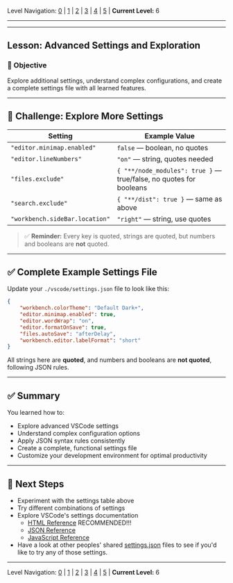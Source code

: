 Level Navigation: [0](./vscode-settings-lv0.md) | [1](./vscode-settings-lv1.md) | [2](./vscode-settings-lv2.md) | [3](./vscode-settings-lv3.md) | [4](./vscode-settings-lv4.md) | [5](./vscode-settings-lv5.md) | **Current Level:** 6

---

---

## Lesson: Advanced Settings and Exploration

### 🎯 Objective

Explore additional settings, understand complex configurations, and create a complete settings file with all learned features.

---

## 🧩 **Challenge: Explore More Settings**

| Setting                        | Example Value                                                      |
| ------------------------------ | ------------------------------------------------------------------ |
| `"editor.minimap.enabled"`     | `false` — boolean, no quotes                                       |
| `"editor.lineNumbers"`         | `"on"` — string, quotes needed                                     |
| `"files.exclude"`              | `{ "**/node_modules": true }` — true/false, no quotes for booleans |
| `"search.exclude"`             | `{ "**/dist": true }` — same as above                              |
| `"workbench.sideBar.location"` | `"right"` — string, use quotes                                     |

> ✅ **Reminder:** Every key is quoted, strings are quoted, but numbers and booleans are **not** quoted.

---

## ✅ **Complete Example Settings File**

Update your `./vscode/settings.json` file to look like this:

```json
{
    "workbench.colorTheme": "Default Dark+",
    "editor.minimap.enabled": true,
    "editor.wordWrap": "on",
    "editor.formatOnSave": true,
    "files.autoSave": "afterDelay",
    "workbench.editor.labelFormat": "short"
}
```

All strings here are **quoted**, and numbers and booleans are **not quoted**, following JSON rules.

---

## ✅ **Summary**

You learned how to:
* Explore advanced VSCode settings
* Understand complex configuration options
* Apply JSON syntax rules consistently
* Create a complete, functional settings file
* Customize your development environment for optimal productivity

---

## 🎯 **Next Steps**

* Experiment with the settings table above
* Try different combinations of settings
* Explore VSCode's settings documentation
  * [HTML Reference](https://code.visualstudio.com/docs/languages/html) RECOMMENDED!!!
  * [JSON Reference](https://code.visualstudio.com/docs/languages/json)
  * [JavaScript Reference](https://code.visualstudio.com/docs/languages/javascript)
* Have a look at other peoples' shared [settings.json](https://github.com/antfu/vscode-settings/blob/main/.vscode/settings.json) files to see if you'd like to try any of those settings.


---

Level Navigation: [0](./vscode-settings-lv0.md) | [1](./vscode-settings-lv1.md) | [2](./vscode-settings-lv2.md) | [3](./vscode-settings-lv3.md) | [4](./vscode-settings-lv4.md) | [5](./vscode-settings-lv5.md) | **Current Level:** 6
